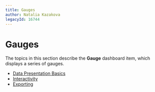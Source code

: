 ```yaml
---
title: Gauges
author: Natalia Kazakova
legacyId: 16744
---
```

# Gauges
The topics in this section describe the **Gauge** dashboard item, which displays a series of gauges.
* [Data Presentation Basics](gauges/data-presentation-basics.md)
* [Interactivity](gauges/interactivity.md)
* [Exporting](gauges/exporting.md)